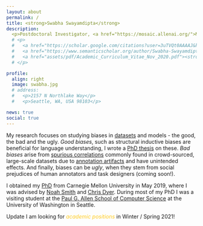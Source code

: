 ```yaml
---
layout: about
permalink: /
title: <strong>Swabha Swayamdipta</strong>
description:
  <p>Postdoctoral Investigator, <a href="https://mosaic.allenai.org/">MOSAIC</a>, <a href="https://allenai.org/">Allen Institute for AI</a></p>
  # <p>
  #   <a href="https://scholar.google.com/citations?user=3uTVQt0AAAAJ&hl=en&oi=ao"><strong>Google Scholar</strong></a> &nbsp;
  #   <a href="https://www.semanticscholar.org/author/Swabha-Swayamdipta/2705113"><strong>Semantic Scholar</strong></a> &nbsp;
  #   <a href="assets/pdf/Academic_Curriculum_Vitae_Nov_2020.pdf"><strong>CV</strong></a>
  # </p>

profile:
  align: right
  image: swabha.jpg
  # address:
  #   <p>2157 N Northlake Way</p>
  #   <p>Seattle, WA, USA 98103</p>

news: true
social: true
---
```

<!--
I am a postdoctoral researcher at [Allen Institute of Artificial Intelligence](https://allenai.org/), working with [Yejin Choi](https://homes.cs.washington.edu/~yejin/), as part of the [MOSAIC](https://mosaic.allenai.org/) team. -->

My research focuses on studying biases in [datasets](https://arxiv.org/abs/2009.10795) and models - the good, the bad and the ugly.
*Good biases*, such as structural inductive biases are beneficial for language understanding, I wrote a [PhD thesis](/assets/pdf/swabha_thesis.pdf) on these.
*Bad biases* arise from [spurious correlations](https://arxiv.org/abs/2002.04108) commonly found in crowd-sourced, large-scale datasets due to [annotation artifacts](https://arxiv.org/abs/1803.02324) and have unintended effects.
And finally, biases can be *ugly*, when they stem from social prejudices of human annotators and task designers (coming soon!).


I obtained my [PhD](https://www.lti.cs.cmu.edu/people/18088/swabha-swayamdipta) from Carnegie Mellon University in May 2019, where I was advised by [Noah Smith](https://homes.cs.washington.edu/~nasmith/) and [Chris Dyer](http://www.cs.cmu.edu/~cdyer/).
During most of my PhD I was a visiting student at the [Paul G. Allen School of Computer Science](https://www.cs.washington.edu/) at the University of Washington in Seattle.

<a class="button button1">Update</a> I am looking for <span style="color:#ffcc22">*academic positions*</span> in Winter / Spring 2021!
<!-- Prior to my PhD, I obtained a Masters degree from Columbia University, working with Owen Rambow and Michael Collins.
I received my bachelors degree in Computer Science and Engineering from National Institute of Technology, Calicut, India. -->
